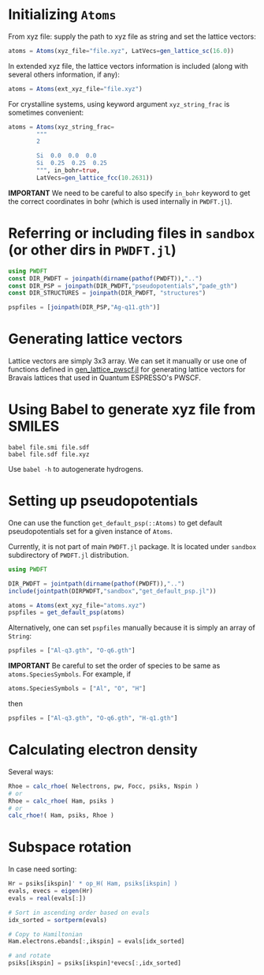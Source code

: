 # Initializing `Atoms`

From xyz file: supply the path to xyz file as string and
set the lattice vectors:

```julia
atoms = Atoms(xyz_file="file.xyz", LatVecs=gen_lattice_sc(16.0))
```

In extended xyz file, the lattice vectors information is included
(along with several others information, if any):

```julia
atoms = Atoms(ext_xyz_file="file.xyz")
```

For crystalline systems, using keyword argument `xyz_string_frac`
is sometimes convenient:

```julia
atoms = Atoms(xyz_string_frac=
        """
        2

        Si  0.0  0.0  0.0
        Si  0.25  0.25  0.25
        """, in_bohr=true,
        LatVecs=gen_lattice_fcc(10.2631))
```

**IMPORTANT**
We need to be careful to also specify `in_bohr` keyword to get
the correct coordinates in bohr (which is used internally in `PWDFT.jl`).



# Referring or including files in `sandbox` (or other dirs in `PWDFT.jl`)

```julia
using PWDFT
const DIR_PWDFT = joinpath(dirname(pathof(PWDFT)),"..")
const DIR_PSP = joinpath(DIR_PWDFT,"pseudopotentials","pade_gth")
const DIR_STRUCTURES = joinpath(DIR_PWDFT, "structures")

pspfiles = [joinpath(DIR_PSP,"Ag-q11.gth")]
```


# Generating lattice vectors

Lattice vectors are simply 3x3 array. We can set it manually or use
one of functions defined in
[gen_lattice_pwscf.jl](../src/gen_lattice_pwscf.jl)
for generating lattice vectors for Bravais lattices that used
in Quantum ESPRESSO's PWSCF.

# Using Babel to generate xyz file from SMILES

```
babel file.smi file.sdf
babel file.sdf file.xyz
```

Use `babel -h` to autogenerate hydrogens.



# Setting up pseudopotentials

One can use the function `get_default_psp(::Atoms)` to get default
pseudopotentials set for a given instance of `Atoms`.

Currently, it is not part of main `PWDFT.jl` package. It is located
under `sandbox` subdirectory of `PWDFT.jl` distribution.

```julia
using PWDFT

DIR_PWDFT = jointpath(dirname(pathof(PWDFT)),"..")
include(jointpath(DIRPWDFT,"sandbox","get_default_psp.jl"))

atoms = Atoms(ext_xyz_file="atoms.xyz")
pspfiles = get_default_psp(atoms)
```

Alternatively, one can set `pspfiles` manually because it is simply
an array of `String`:
```julia
pspfiles = ["Al-q3.gth", "O-q6.gth"]
```

**IMPORTANT** Be careful to set the order of species to be same as
`atoms.SpeciesSymbols`. For example, if
```julia
atoms.SpeciesSymbols = ["Al", "O", "H"]
```
then
```julia
pspfiles = ["Al-q3.gth", "O-q6.gth", "H-q1.gth"]
```




# Calculating electron density

Several ways:

```julia
Rhoe = calc_rhoe( Nelectrons, pw, Focc, psiks, Nspin )
# or
Rhoe = calc_rhoe( Ham, psiks )
# or
calc_rhoe!( Ham, psiks, Rhoe )
```

# Subspace rotation

In case need sorting:

```julia
Hr = psiks[ikspin]' * op_H( Ham, psiks[ikspin] )
evals, evecs = eigen(Hr)
evals = real(evals[:])

# Sort in ascending order based on evals 
idx_sorted = sortperm(evals)

# Copy to Hamiltonian
Ham.electrons.ebands[:,ikspin] = evals[idx_sorted]

# and rotate
psiks[ikspin] = psiks[ikspin]*evecs[:,idx_sorted]
```


